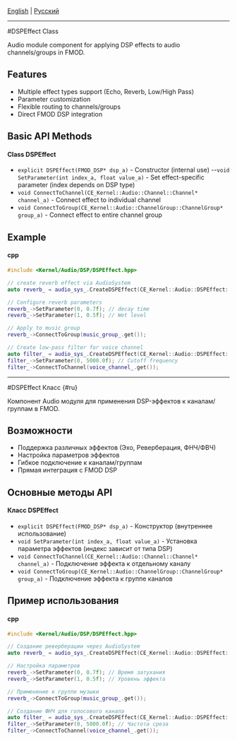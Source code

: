 [English](#en) | [Русский](#ru)

---

<a id="en"></a>
#DSPEffect Class

Audio module component for applying DSP effects to audio channels/groups in FMOD.

## Features
- Multiple effect types support (Echo, Reverb, Low/High Pass)
- Parameter customization
- Flexible routing to channels/groups
- Direct FMOD DSP integration

## Basic API Methods
#### Class DSPEffect
- `explicit DSPEffect(FMOD_DSP* dsp_a)` - Constructor (internal use)
--`void SetParameter(int index_a, float value_a)` - Set effect-specific parameter (index depends on DSP type)
- `void ConnectToChannel(CE_Kernel::Audio::Channel::Channel* channel_a)` - Connect effect to individual channel
- `void ConnectToGroup(CE_Kernel::Audio::ChannelGroup::ChannelGroup* group_a)` - Connect effect to entire channel group

## Example
#### cpp
```cpp
#include <Kernel/Audio/DSP/DSPEffect.hpp>

// create reverb effect via AudioSystem
auto reverb_ = audio_sys_.CreateDSPEffect(CE_Kernel::Audio::DSPEffect::DSPType::Reverb);

// Configure reverb parameters
reverb_->SetParameter(0, 0.7f); // decay time
reverb_->SetParameter(1, 0.5f); // Wet level

// Apply to music group
reverb_->ConnectToGroup(music_group_.get());

// Create low-pass filter for voice channel
auto filter_ = audio_sys_.CreateDSPEffect(CE_Kernel::Audio::DSPEffect::DSPType::LowPass);
filter_->SetParameter(0, 5000.0f); // Cutoff frequency
filter_->ConnectToChannel(voice_channel_.get());
```

---

<a id="ru"></a>
#DSPEffect Класс {#ru}

Компонент Audio модуля для применения DSP-эффектов к каналам/группам в FMOD.

## Возможности
- Поддержка различных эффектов (Эхо, Реверберация, ФНЧ/ФВЧ)
- Настройка параметров эффектов
- Гибкое подключение к каналам/группам
- Прямая интеграция с FMOD DSP

## Основные методы API
#### Класс DSPEffect
- `explicit DSPEffect(FMOD_DSP* dsp_a)` - Конструктор (внутреннее использование)
- `void SetParameter(int index_a, float value_a)` - Установка параметра эффектов (индекс зависит от типа DSP)
- `void ConnectToChannel(CE_Kernel::Audio::Channel::Channel* channel_a)` - Подключение эффекта к отдельному каналу
- `void ConnectToGroup(CE_Kernel::Audio::ChannelGroup::ChannelGroup* group_a)` - Подключение эффекта к группе каналов

## Пример использования
#### cpp
```cpp
#include <Kernel/Audio/DSP/DSPEffect.hpp>

// Создание реверберации через AudioSystem
auto reverb_ = audio_sys_.CreateDSPEffect(CE_Kernel::Audio::DSPEffect::DSPTyp

// Настройка параметров
reverb_->SetParameter(0, 0.7f); // Время затухания
reverb_->SetParameter(1, 0.5f); // Уровень эффекта

// Применение к группе музыки
reverb_->ConnectToGroup(music_group_.get());

// Создание ФНЧ для голосового канала
auto filter_ = audio_sys_.CreateDSPEffect(CE_Kernel::Audio::DSPEffect::DSPTyp
filter_->SetParameter(0, 5000.0f); // Частота среза
filter_->ConnectToChannel(voice_channel_.get());
```